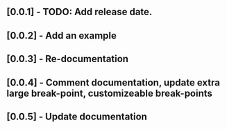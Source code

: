 ## [0.0.1] - TODO: Add release date.

## [0.0.2] - Add an example

## [0.0.3] - Re-documentation

## [0.0.4] - Comment documentation, update extra large break-point, customizeable break-points

## [0.0.5] - Update documentation
